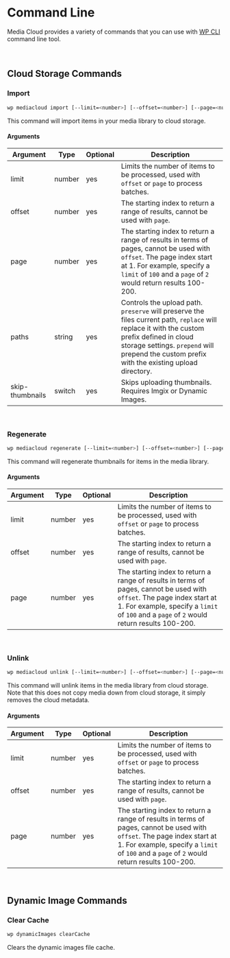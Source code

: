 # Command Line
Media Cloud provides a variety of commands that you can use with [WP CLI](https://wp-cli.org) command line tool.

&nbsp;
## Cloud Storage Commands
### Import
```bash
wp mediacloud import [--limit=<number>] [--offset=<number>] [--page=<number>] [--paths=preserve|replace|prepend] [--skip-thumbnails]
```
This command will import items in your media library to cloud storage.

#### Arguments
Argument | Type | Optional | Description
-------- | ---- | -------- | -----------
limit | number | yes | Limits the number of items to be processed, used with `offset` or `page` to process batches.
offset | number | yes | The starting index to return a range of results, cannot be used with `page`.
page | number | yes | The starting index to return a range of results in terms of pages, cannot be used with `offset`.  The page index start at 1.  For example, specify a `limit` of `100` and a `page` of `2` would return results 100-200.
paths | string | yes | Controls the upload path.  `preserve` will preserve the files current path, `replace` will replace it with the custom prefix defined in cloud storage settings.  `prepend` will prepend the custom prefix with the existing upload directory.
skip-thumbnails | switch | yes |  Skips uploading thumbnails.  Requires Imgix or Dynamic Images.

&nbsp;

### Regenerate
```bash
wp mediacloud regenerate [--limit=<number>] [--offset=<number>] [--page=<number>]
```
This command will regenerate thumbnails for items in the media library.

#### Arguments
Argument | Type | Optional | Description
-------- | ---- | -------- | -----------
limit | number | yes | Limits the number of items to be processed, used with `offset` or `page` to process batches.
offset | number | yes | The starting index to return a range of results, cannot be used with `page`.
page | number | yes | The starting index to return a range of results in terms of pages, cannot be used with `offset`.  The page index start at 1.  For example, specify a `limit` of `100` and a `page` of `2` would return results 100-200.

&nbsp;

### Unlink
```bash
wp mediacloud unlink [--limit=<number>] [--offset=<number>] [--page=<number>]
```
This command will unlink items in the media library from cloud storage.  Note that this does not copy media down from cloud storage, it simply removes the cloud metadata.

#### Arguments
Argument | Type | Optional | Description
-------- | ---- | -------- | -----------
limit | number | yes | Limits the number of items to be processed, used with `offset` or `page` to process batches.
offset | number | yes | The starting index to return a range of results, cannot be used with `page`.
page | number | yes | The starting index to return a range of results in terms of pages, cannot be used with `offset`.  The page index start at 1.  For example, specify a `limit` of `100` and a `page` of `2` would return results 100-200.

&nbsp;

## Dynamic Image Commands
### Clear Cache
```bash
wp dynamicImages clearCache
```
Clears the dynamic images file cache.

&nbsp;

